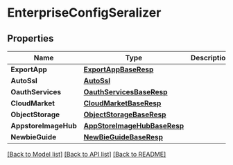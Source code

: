 # EnterpriseConfigSeralizer

## Properties

Name | Type | Description | Notes
------------ | ------------- | ------------- | -------------
**ExportApp** | [**ExportAppBaseResp**](ExportAppBaseResp.md) |  | [optional] 
**AutoSsl** | [**AutoSsl**](AutoSSL.md) |  | [optional] 
**OauthServices** | [**OauthServicesBaseResp**](OauthServicesBaseResp.md) |  | [optional] 
**CloudMarket** | [**CloudMarketBaseResp**](CloudMarketBaseResp.md) |  | [optional] 
**ObjectStorage** | [**ObjectStorageBaseResp**](ObjectStorageBaseResp.md) |  | [optional] 
**AppstoreImageHub** | [**AppStoreImageHubBaseResp**](AppStoreImageHubBaseResp.md) |  | [optional] 
**NewbieGuide** | [**NewBieGuideBaseResp**](NewBieGuideBaseResp.md) |  | [optional] 

[[Back to Model list]](../README.md#documentation-for-models) [[Back to API list]](../README.md#documentation-for-api-endpoints) [[Back to README]](../README.md)


